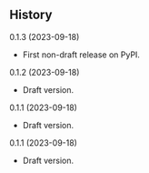 History
-------

0.1.3 (2023-09-18)


* First non-draft release on PyPI.

0.1.2 (2023-09-18)


* Draft version.


0.1.1 (2023-09-18)


* Draft version.

0.1.1 (2023-09-18)


* Draft version.